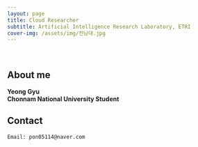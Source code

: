 ```yaml
---
layout: page
title: Cloud Researcher
subtitle: Artificial Intelligence Research Laboratory, ETRI
cover-img: /assets/img/전남대.jpg
---
```


<br/>

## About me

**Yeong Gyu**<br>
**Chonnam National University Student**

## Contact

```
Email: pon05114@naver.com
```
